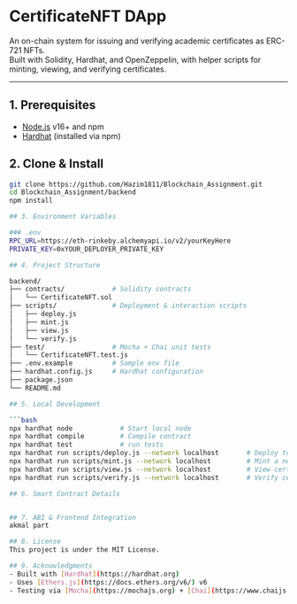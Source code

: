 # CertificateNFT DApp

An on-chain system for issuing and verifying academic certificates as ERC-721 NFTs.  
Built with Solidity, Hardhat, and OpenZeppelin, with helper scripts for minting, viewing, and verifying certificates.

---

## 1. Prerequisites

- [Node.js](https://nodejs.org/) v16+ and npm  
- [Hardhat](https://hardhat.org/) (installed via npm)  
  
## 2. Clone & Install

```bash
git clone https://github.com/Hazim1811/Blockchain_Assignment.git
cd Blockchain_Assignment/backend
npm install

## 3. Environment Variables

### .env
RPC_URL=https://eth-rinkeby.alchemyapi.io/v2/yourKeyHere
PRIVATE_KEY=0xYOUR_DEPLOYER_PRIVATE_KEY

## 4. Project Structure

backend/
├── contracts/            # Solidity contracts
│   └── CertificateNFT.sol
├── scripts/              # Deployment & interaction scripts
│   ├── deploy.js
│   ├── mint.js
│   ├── view.js
│   └── verify.js
├── test/                 # Mocha + Chai unit tests
│   └── CertificateNFT.test.js
├── .env.example          # Sample env file
├── hardhat.config.js     # Hardhat configuration
├── package.json
└── README.md

## 5. Local Development

```bash
npx hardhat node            # Start local node
npx hardhat compile         # Compile contract
npx hardhat test            # run tests
npx hardhat run scripts/deploy.js --network localhost       # Deploy to local Hardhat node
npx hardhat run scripts/mint.js --network localhost         # Mint a new certificate
npx hardhat run scripts/view.js --network localhost         # View certificate details
npx hardhat run scripts/verify.js --network localhost       # Verify certificate on-chain

## 6. Smart Contract Details


## 7. ABI & Frontend Integration
akmal part

## 8. License
This project is under the MIT License.

## 9. Acknowledgments
- Built with [Hardhat](https://hardhat.org)
- Uses [Ethers.js](https://docs.ethers.org/v6/) v6
- Testing via [Mocha](https://mochajs.org) + [Chai](https://www.chaijs.com)